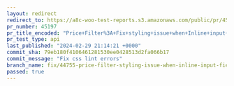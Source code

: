 ```yaml
---
layout: redirect
redirect_to: https://a8c-woo-test-reports.s3.amazonaws.com/public/pr/45197/api/index.html
pr_number: 45197
pr_title_encoded: "Price+Filter%3A+Fix+styling+issue+when+Inline+input+fields+is+enabled"
pr_test_type: api
last_published: "2024-02-29 21:14:21 +0000"
commit_sha: 79eb180f4106461281530ee0428513d2fa066b17
commit_message: "Fix css lint errors"
branch_name: fix/44755-price-filter-styling-issue-when-inline-input-fields-is-enabled
passed: true
---
```

